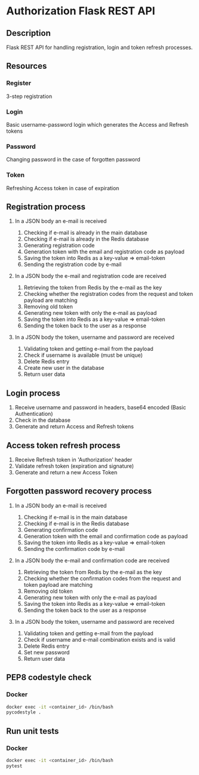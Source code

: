 # Authorization Flask REST API 

## Description
Flask REST API for handling registration, login and token refresh processes.

## Resources
### Register
3-step registration

### Login
Basic username-password login which generates the Access and Refresh tokens

### Password
Changing password in the case of forgotten password

### Token
Refreshing Access token in case of expiration

## Registration process
1. In a JSON body an e-mail is received
   1. Checking if e-mail is already in the main database
   2. Checking if e-mail is already in the Redis database
   3. Generating registration code
   4. Generation token with the email and registration code as payload
   5. Saving the token into Redis as a key-value => email-token
   6. Sending the registration code by e-mail

2. In a JSON body the e-mail and registration code are received
   1. Retrieving the token from Redis by the e-mail as the key
   2. Checking whether the registration codes from the request and token payload are matching
   3. Removing old token
   4. Generating new token with only the e-mail as payload
   5. Saving the token into Redis as a key-value => email-token
   6. Sending the token back to the user as a response

3. In a JSON body the token, username and password are received
   1. Validating token and getting e-mail from the payload
   2. Check if username is available (must be unique)
   3. Delete Redis entry
   4. Create new user in the database
   5. Return user data

## Login process
1. Receive username and password in headers, base64 encoded (Basic Authentication)
2. Check in the database
3. Generate and return Access and Refresh tokens

## Access token refresh process
1. Receive Refresh token in 'Authorization' header
2. Validate refresh token (expiration and signature)
3. Generate and return a new Access Token

## Forgotten password recovery process
1. In a JSON body an e-mail is received
   1. Checking if e-mail is in the main database
   2. Checking if e-mail is in the Redis database
   3. Generating confirmation code
   4. Generation token with the email and confirmation code as payload
   5. Saving the token into Redis as a key-value => email-token
   6. Sending the confirmation code by e-mail

2. In a JSON body the e-mail and confirmation code are received
   1. Retrieving the token from Redis by the e-mail as the key
   2. Checking whether the confirmation codes from the request and token payload are matching
   3. Removing old token
   4. Generating new token with only the e-mail as payload
   5. Saving the token into Redis as a key-value => email-token
   6. Sending the token back to the user as a response

3. In a JSON body the token, username and password are received
   1. Validating token and getting e-mail from the payload
   2. Check if username and e-mail combination exists and is valid
   3. Delete Redis entry
   4. Set new password
   5. Return user data

## PEP8 codestyle check

### Docker
```bash
docker exec -it <container_id> /bin/bash
pycodestyle .
```

## Run unit tests

### Docker
```bash
docker exec -it <container_id> /bin/bash
pytest
```